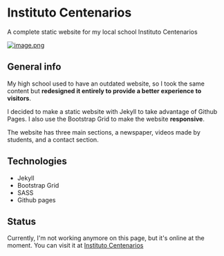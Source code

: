 # Instituto Centenarios

A complete static website for my local school Instituto Centenarios

[![image.png](https://i.postimg.cc/vHxpWfX9/image.png)](https://postimg.cc/9rV8246F)

## General info

My high school used to have an outdated website, so I took the same content but **redesigned it entirely to provide a better experience to visitors**.

I decided to make a static website with Jekyll to take advantage of Github Pages. I also use the Bootstrap Grid to make the website **responsive**.

The website has three main sections, a newspaper, videos made by students, and a contact section.

## Technologies

- Jekyll
- Bootstrap Grid
- SASS
- Github pages

## Status

Currently, I'm not working anymore on this page, but it's online at the moment.
You can visit it at [Instituto Centenarios](https://instituto-centenarios.com)